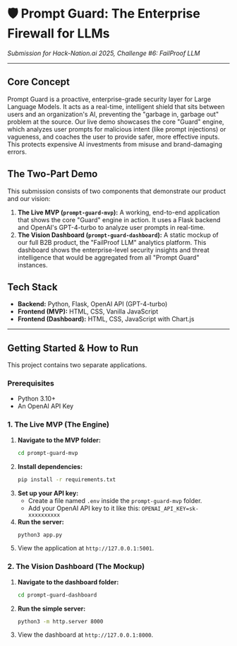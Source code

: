 # 🛡️ Prompt Guard: The Enterprise Firewall for LLMs

*Submission for Hack-Nation.ai 2025, Challenge #6: FailProof LLM*

---

## Core Concept

Prompt Guard is a proactive, enterprise-grade security layer for Large Language Models. It acts as a real-time, intelligent shield that sits between users and an organization's AI, preventing the "garbage in, garbage out" problem at the source. Our live demo showcases the core "Guard" engine, which analyzes user prompts for malicious intent (like prompt injections) or vagueness, and coaches the user to provide safer, more effective inputs. This protects expensive AI investments from misuse and brand-damaging errors.

## The Two-Part Demo

This submission consists of two components that demonstrate our product and our vision:

1.  **The Live MVP (`prompt-guard-mvp`):** A working, end-to-end application that shows the core "Guard" engine in action. It uses a Flask backend and OpenAI's GPT-4-turbo to analyze user prompts in real-time.
2.  **The Vision Dashboard (`prompt-guard-dashboard`):** A static mockup of our full B2B product, the "FailProof LLM" analytics platform. This dashboard shows the enterprise-level security insights and threat intelligence that would be aggregated from all "Prompt Guard" instances.

## Tech Stack

* **Backend:** Python, Flask, OpenAI API (GPT-4-turbo)
* **Frontend (MVP):** HTML, CSS, Vanilla JavaScript
* **Frontend (Dashboard):** HTML, CSS, JavaScript with Chart.js

---

## Getting Started & How to Run

This project contains two separate applications.

### Prerequisites
* Python 3.10+
* An OpenAI API Key

### 1. The Live MVP (The Engine)

1.  **Navigate to the MVP folder:**
    ```bash
    cd prompt-guard-mvp
    ```
2.  **Install dependencies:**
    ```bash
    pip install -r requirements.txt
    ```
3.  **Set up your API key:**
    * Create a file named `.env` inside the `prompt-guard-mvp` folder.
    * Add your OpenAI API key to it like this: `OPENAI_API_KEY=sk-xxxxxxxxxx`
4.  **Run the server:**
    ```bash
    python3 app.py
    ```
5.  View the application at `http://127.0.0.1:5001`.

### 2. The Vision Dashboard (The Mockup)

1.  **Navigate to the dashboard folder:**
    ```bash
    cd prompt-guard-dashboard
    ```
2.  **Run the simple server:**
    ```bash
    python3 -m http.server 8000
    ```
3.  View the dashboard at `http://127.0.0.1:8000`.

